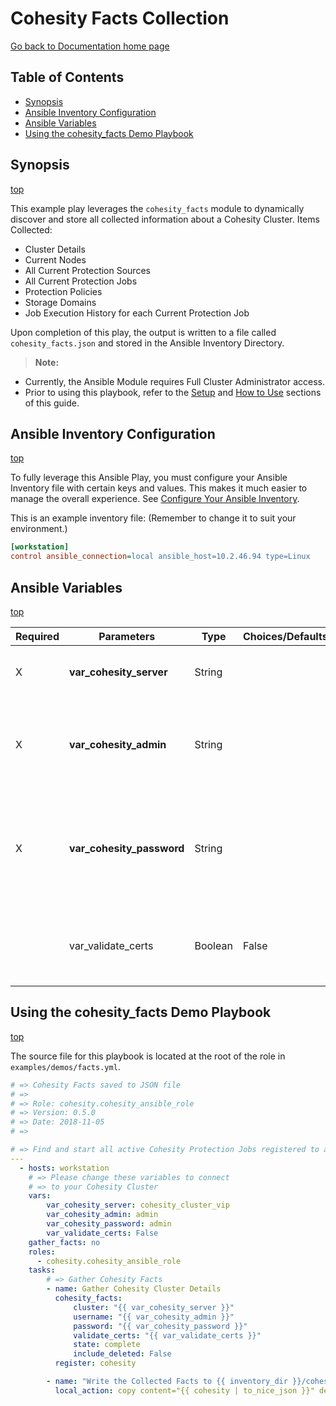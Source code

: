 # Cohesity Facts Collection

[Go back to Documentation home page ](../README.md)

## Table of Contents
- [Synopsis](#synopsis)
- [Ansible Inventory Configuration](#Ansible-Inventory-Configuration)
- [Ansible Variables](#ansible-variables)
- [Using the cohesity_facts Demo Playbook](#Using-the-cohesity_facts-demo-playbook)

## Synopsis
[top](#Cohesity-Facts-Collection)

This example play leverages the `cohesity_facts` module to dynamically discover and store all collected information about a Cohesity Cluster.
Items Collected:
- Cluster Details
- Current Nodes
- All Current Protection Sources
- All Current Protection Jobs
- Protection Policies
- Storage Domains
- Job Execution History for each Current Protection Job

Upon completion of this play, the output is written to a file called `cohesity_facts.json` and stored in the Ansible Inventory Directory.

> **Note:**
  - Currently, the Ansible Module requires Full Cluster Administrator access.
  - Prior to using this playbook, refer to the [Setup](../common/setup.md) and [How to Use](../common/how-to-use.md) sections of this guide.

## Ansible Inventory Configuration
[top](#Cohesity-Facts-Collection)

To fully leverage this Ansible Play, you must configure your Ansible Inventory file with certain keys and values. This makes it much easier to manage the overall experience. See [Configure Your Ansible Inventory](../common/configuring-your-ansible-inventory.md).

This is an example inventory file: (Remember to change it to suit your environment.)
```ini
[workstation]
control ansible_connection=local ansible_host=10.2.46.94 type=Linux
```

## Ansible Variables
[top](#Cohesity-Facts-Collection)

| Required | Parameters | Type | Choices/Defaults | Comments |
| --- | --- | --- | --- | --- |
| X | **var_cohesity_server** | String | | IP or FQDN for the Cohesity cluster |
| X | **var_cohesity_admin** | String | | Username with which Ansible will connect to the Cohesity cluster |
| X | **var_cohesity_password** | String | | Password belonging to the selected Username.  This parameter is not logged. |
|   | var_validate_certs | Boolean | False | Switch that determines whether SSL Validation is enabled. |


## Using the cohesity_facts Demo Playbook
[top](#Cohesity-Facts-Collection)

The source file for this playbook is located at the root of the role in `examples/demos/facts.yml`.

```yaml
# => Cohesity Facts saved to JSON file
# =>
# => Role: cohesity.cohesity_ansible_role
# => Version: 0.5.0
# => Date: 2018-11-05
# =>

# => Find and start all active Cohesity Protection Jobs registered to a Cluster
---
  - hosts: workstation
    # => Please change these variables to connect
    # => to your Cohesity Cluster
    vars:
        var_cohesity_server: cohesity_cluster_vip
        var_cohesity_admin: admin
        var_cohesity_password: admin
        var_validate_certs: False
    gather_facts: no
    roles:
      - cohesity.cohesity_ansible_role
    tasks:
        # => Gather Cohesity Facts
        - name: Gather Cohesity Cluster Details
          cohesity_facts:
              cluster: "{{ var_cohesity_server }}"
              username: "{{ var_cohesity_admin }}"
              password: "{{ var_cohesity_password }}"
              validate_certs: "{{ var_validate_certs }}"
              state: complete
              include_deleted: False
          register: cohesity

        - name: "Write the Collected Facts to {{ inventory_dir }}/cohesity_facts.json"
          local_action: copy content="{{ cohesity | to_nice_json }}" dest="{{ inventory_dir }}/cohesity_facts.json"
```